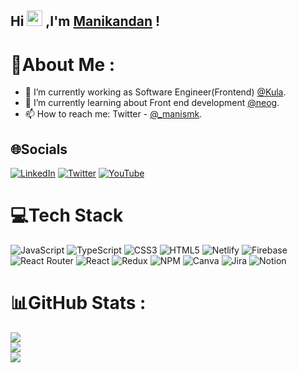
## Hi <img src="https://c.tenor.com/Wx9IEmZZXSoAAAAi/hi.gif" width="25"> ,I'm [Manikandan](https://manikandan.netlify.app/) !


# 💫About Me :
- 🔭 I’m currently working as Software Engineer(Frontend)  [@Kula](https://www.kula.ai/).
- 🌱 I’m currently learning about Front end development [@neog](https://neog.camp/).
- 📫 How to reach me: Twitter - [@_manismk](https://twitter.com/_manismk).



## 🌐Socials
[![LinkedIn](https://img.shields.io/badge/LinkedIn-%230077B5.svg?logo=linkedin&logoColor=white)](https://linkedin.com/in/manismk) [![Twitter](https://img.shields.io/badge/Twitter-%231DA1F2.svg?logo=Twitter&logoColor=white)](https://twitter.com/_manismk) [![YouTube](https://img.shields.io/badge/YouTube-%23FF0000.svg?logo=YouTube&logoColor=white)](https://youtube.com/c/ManikandanSMK) 

# 💻Tech Stack
![JavaScript](https://img.shields.io/badge/javascript-%23323330.svg?style=plastic&logo=javascript&logoColor=%23F7DF1E) ![TypeScript](https://img.shields.io/badge/typescript-%23007ACC.svg?style=plastic&logo=typescript&logoColor=white) ![CSS3](https://img.shields.io/badge/css3-%231572B6.svg?style=plastic&logo=css3&logoColor=white) ![HTML5](https://img.shields.io/badge/html5-%23E34F26.svg?style=plastic&logo=html5&logoColor=white) ![Netlify](https://img.shields.io/badge/netlify-%23000000.svg?style=plastic&logo=netlify&logoColor=#00C7B7) ![Firebase](https://img.shields.io/badge/firebase-%23039BE5.svg?style=plastic&logo=firebase) ![React Router](https://img.shields.io/badge/React_Router-CA4245?style=plastic&logo=react-router&logoColor=white) ![React](https://img.shields.io/badge/react-%2320232a.svg?style=plastic&logo=react&logoColor=%2361DAFB) ![Redux](https://img.shields.io/badge/redux-%23593d88.svg?style=plastic&logo=redux&logoColor=white) ![NPM](https://img.shields.io/badge/NPM-%23000000.svg?style=plastic&logo=npm&logoColor=white) ![Canva](https://img.shields.io/badge/Canva-%2300C4CC.svg?style=plastic&logo=Canva&logoColor=white) ![Jira](https://img.shields.io/badge/jira-%230A0FFF.svg?style=plastic&logo=jira&logoColor=white) ![Notion](https://img.shields.io/badge/Notion-%23000000.svg?style=plastic&logo=notion&logoColor=white)
# 📊GitHub Stats :
![](https://github-readme-stats.vercel.app/api?username=manismk&theme=yeblu&hide_border=false&include_all_commits=false&count_private=false)<br/>
![](https://github-readme-streak-stats.herokuapp.com/?user=manismk&theme=yeblu&hide_border=false)<br/>
![](https://github-readme-stats.vercel.app/api/top-langs/?username=manismk&theme=yeblu&hide_border=false&include_all_commits=false&count_private=false&layout=compact)
